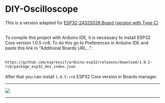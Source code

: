 # DIY-Oscilloscope

This is a version adapted for <a href="https://ali.ski/iqD_a">ESP32-2432S028 Board (version with Type C)</a>

<br>
To compile this project with Arduino IDE, it is necessary to install ESP32 Core version 1.0.5-rc6. To do this go to Preferences in Arduino IDE and paste this link in "Additional Boards URL...":
<br><br>

``` https://github.com/espressif/arduino-esp32/releases/download/1.0.5-rc6/package_esp32_dev_index.json ```
<br><br>
After that you can install `1.0.5-rc6` ESP32 Core version in Boards manager.


<hr>

![](/images/IMG_4036.JPG)



<hr>

